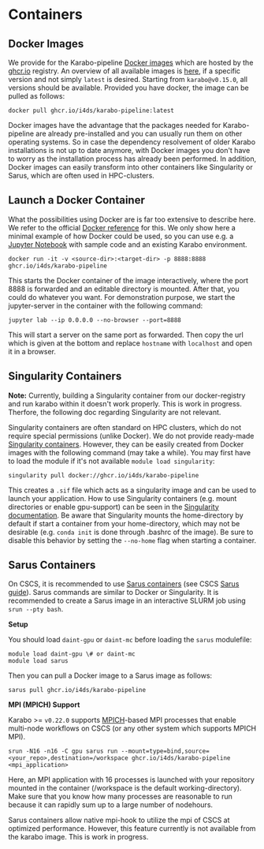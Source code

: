 # Containers

## Docker Images

We provide for the Karabo-pipeline [Docker images](https://www.docker.com/resources/what-container/#:~:text=A%20Docker%20container%20image%20is,tools%2C%20system%20libraries%20and%20settings.) which are hosted by the [ghcr.io](https://github.com/features/packages) registry. An overview of all available images is [here](https://github.com/i4ds/Karabo-Pipeline/pkgs/container/karabo-pipeline), if a specific version and not simply `latest` is desired. Starting from `karabo@v0.15.0`, all versions should be available. Provided you have docker, the image can be pulled as follows:

```shell
docker pull ghcr.io/i4ds/karabo-pipeline:latest
```

Docker images have the advantage that the packages needed for Karabo-pipeline are already pre-installed and you can usually run them on other operating systems. So in case the dependency resolvement of older Karabo installations is not up to date anymore, with Docker images you don't have to worry as the installation process has already been performed. In addition, Docker images can easily transform into other containers like Singularity or Sarus, which are often used in HPC-clusters.

## Launch a Docker Container

What the possibilities using Docker are is far too extensive to describe here. We refer to the official [Docker reference](https://docs.docker.com/reference/) for this. We only show here a minimal example of how Docker could be used, so you can use e.g. a [Jupyter Notebook](https://jupyter.org/) with sample code and an existing Karabo environment.

```shell
docker run -it -v <source-dir>:<target-dir> -p 8888:8888 ghcr.io/i4ds/karabo-pipeline
```

This starts the Docker container of the image interactively, where the port 8888 is forwarded and an editable directory is mounted. After that, you could do whatever you want. For demonstration purpose, we start the jupyter-server in the container with the following command:

```shell
jupyter lab --ip 0.0.0.0 --no-browser --port=8888
```

This will start a server on the same port as forwarded. Then copy the url which is given at the bottom and replace `hostname` with `localhost` and open it in a browser.

## Singularity Containers

**Note:** Currently, building a Singularity container from our docker-registry and run karabo within it doesn't work properly. This is work in progress. Therfore, the following doc regarding Singularity are not relevant.

Singularity containers are often standard on HPC clusters, which do not require special permissions (unlike Docker).
We do not provide ready-made [Singularity containers](https://sylabs.io/). However, they can be easily created from Docker images with the following command (may take a while). You may first have to load the module if it's not available `module load singularity`:

```shell
singularity pull docker://ghcr.io/i4ds/karabo-pipeline
```

This creates a `.sif` file which acts as a singularity image and can be used to launch your application. How to use Singularity containers (e.g. mount directories or enable gpu-support) can be seen in the [Singularity documentation](https://docs.sylabs.io/guides/3.1/user-guide/cli.html). Be aware that Singularity mounts the home-directory by default if start a container from your home-directory, which may not be desirable (e.g. `conda init` is done through .bashrc of the image). Be sure to disable this behavior by setting the `--no-home` flag when starting a container.

## Sarus Containers

On CSCS, it is recommended to use [Sarus containers](https://sarus.readthedocs.io/en/stable/index.html) (see CSCS [Sarus guide](https://user.cscs.ch/tools/containers/sarus/)). Sarus commands are similar to Docker or Singularity. It is recommended to create a Sarus image in an interactive SLURM job using `srun --pty bash`. 

**Setup**

You should load `daint-gpu` or `daint-mc` before loading the `sarus` modulefile:

```shell
module load daint-gpu \# or daint-mc
module load sarus
```

Then you can pull a Docker image to a Sarus image as follows:

```shell
sarus pull ghcr.io/i4ds/karabo-pipeline
```

**MPI (MPICH) Support**

Karabo >= `v0.22.0` supports [MPICH](https://www.mpich.org/)-based MPI processes that enable multi-node workflows on CSCS (or any other system which supports MPICH MPI).

```shell
srun -N16 -n16 -C gpu sarus run --mount=type=bind,source=<your_repo>,destination=/workspace ghcr.io/i4ds/karabo-pipeline <mpi_application>
```

Here, an MPI application with 16 processes is launched with your repository mounted in the container (/workspace is the default working-directory). Make sure that you know how many processes are reasonable to run because it can rapidly sum up to a large number of nodehours.

Sarus containers allow native mpi-hook to utilize the mpi of CSCS at optimized performance. However, this feature currently is not available from the karabo image. This is work in progress.